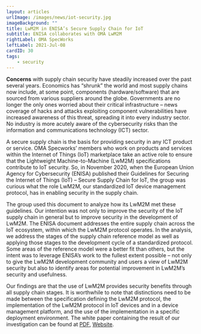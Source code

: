 ```yaml
---
layout: articles
urlImage: /images/news/iot-security.jpg
imageBackground: ""
title: LwM2M in ENISA’s Secure Supply Chain for IoT
subtitle: ENISA collaborates with OMA LwM2M
rightLabel: OMA SpecWorks
leftLabel: 2021-Jul-08
cardID: 30
tags: 
    - security
---
```


**Concerns** with supply chain security have steadily increased over the past several years. Economics has “shrunk” the world and most supply chains now include, at some point, components (hardware/software) that are sourced from various suppliers around the globe. Governments are no longer the only ones worried about their critical infrastructure – news coverage of hacks and attacks exploiting component vulnerabilities have increased awareness of this threat, spreading it into every industry sector. No industry is more acutely aware of the cybersecurity risks than the information and communications technology (ICT) sector.

<!--more-->

A secure supply chain is the basis for providing security in any ICT product or service. OMA Specworks’ members who work on products and services within the Internet of Things (IoT) marketplace take an active role to ensure that the Lightweight Machine-to-Machine (LwM2M) specifications contribute to IoT security. So, in November 2020, when the European Union Agency for Cybersecurity (ENISA) published their Guidelines for Securing the Internet of Things (IoT) – Secure Supply Chain for IoT, the group was curious what the role LwM2M, our standardized IoT device management protocol, has in enabling security in the supply chain.

The group used this document to analyze how its LwM2M met these guidelines. Our intention was not only to improve the security of the IoT supply chain in general but to improve security in the development of LwM2M. The ENISA document addresses the entire supply chain across the IoT ecosystem, within which the LwM2M protocol operates. In the analysis, we address the stages of the supply chain reference model as well as applying those stages to the development cycle of a standardized protocol. Some areas of the reference model were a better fit than others, but the intent was to leverage ENISA’s work to the fullest extent possible – not only to give the LwM2M development community and users a view of LwM2M security but also to identify areas for potential improvement in LwM2M’s security and usefulness.

Our findings are that the use of LwM2M provides security benefits through all supply chain stages. It is worthwhile to note that distinctions need to be made between the specification defining the LwM2M protocol, the implementation of the LwM2M protocol in IoT devices and in a device management platform, and the use of the implementation in a specific deployment environment. The white paper containing the result of our investigation can be found at [PDF](https://www.openmobilealliance.org/documents/whitepapers/OMA-WP-ENISA-LwM2M-20210511-A/OMA-WP-ENISA-LwM2M-20210511-A.pdf), [Website](/news/articles/2021-07-8-enisa).
